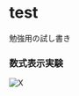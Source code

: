 # test
勉強用の試し書き

### 数式表示実験
<img src="https://latex.codecogs.com/gif.latex?\dpi{150}&space;X" title="X" />
